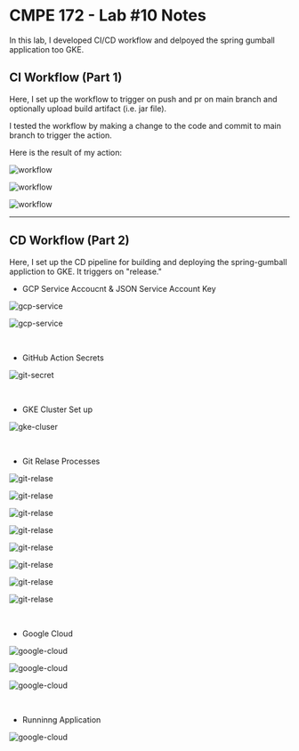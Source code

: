 # CMPE 172 - Lab #10 Notes

In this lab, I developed CI/CD workflow and delpoyed the spring gumball application too GKE.

## CI Workflow (Part 1)

Here, I set up the workflow to trigger on push and pr on main branch and optionally upload build artifact (i.e. jar file). 

I tested the workflow by making a change to the code and commit to main branch to trigger the action.

Here is the result of my action: 

![workflow](images/ci-workflow-1.png)

![workflow](images/ci-workflow-test-2.png)

![workflow](images/ci-workflow-test-3.png)

---

## CD Workflow (Part 2)

Here, I set up the CD pipeline for building and deploying the spring-gumball appliction to GKE. It triggers on "release."


* GCP Service Accoucnt & JSON Service Account Key

![gcp-service](images/gcp-service-account-4.png)

![gcp-service](images/gcp-service-key-5.png)


<br>

*  GitHub Action Secrets

![git-secret](images/git-secret-6.png)

<br>

* GKE Cluster Set up

![gke-cluser](images/cluster-gke-7.png)

<br>

* Git Relase Processes

![git-relase](images/git-release-8.png)

![git-relase](images/release-detials-9.png)

![git-relase](images/release-detials-9.png)

![git-relase](images/release-detials-9.png)

![git-relase](images/git-workflows-10.png)

![git-relase](images/git-cd-pipeline-workflow-11.png)

![git-relase](images/git-process-complete-12.png)

![git-relase](images/git-updated-workflow-13.png)

<br>

* Google Cloud

![google-cloud](images/worklaods-gke-14.png)

![google-cloud](images/services-gke-15.png)

![google-cloud](images/ingress-gke-16.png)

<br>


* Runninng Application

![google-cloud](images/gumball-application-17.png)




